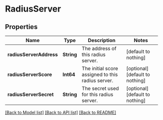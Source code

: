 # RadiusServer


## Properties
Name | Type | Description | Notes
------------ | ------------- | ------------- | -------------
**radiusServerAddress** | **String** | The address of this radius server. | [default to nothing]
**radiusServerScore** | **Int64** | The initial score assigned to this radius server. | [optional] [default to nothing]
**radiusServerSecret** | **String** | The secret used for this radius server. | [optional] [default to nothing]


[[Back to Model list]](../README.md#models) [[Back to API list]](../README.md#api-endpoints) [[Back to README]](../README.md)


